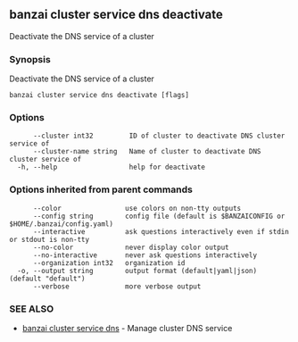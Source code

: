 ## banzai cluster service dns deactivate

Deactivate the DNS service of a cluster

### Synopsis

Deactivate the DNS service of a cluster

```
banzai cluster service dns deactivate [flags]
```

### Options

```
      --cluster int32         ID of cluster to deactivate DNS cluster service of
      --cluster-name string   Name of cluster to deactivate DNS cluster service of
  -h, --help                  help for deactivate
```

### Options inherited from parent commands

```
      --color                use colors on non-tty outputs
      --config string        config file (default is $BANZAICONFIG or $HOME/.banzai/config.yaml)
      --interactive          ask questions interactively even if stdin or stdout is non-tty
      --no-color             never display color output
      --no-interactive       never ask questions interactively
      --organization int32   organization id
  -o, --output string        output format (default|yaml|json) (default "default")
      --verbose              more verbose output
```

### SEE ALSO

* [banzai cluster service dns](banzai_cluster_service_dns.md)	 - Manage cluster DNS service

